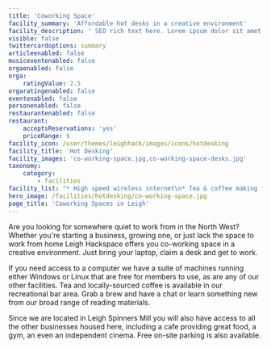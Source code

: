 ```yaml
---
title: 'Coworking Space'
facility_summary: 'Affordable hot desks in a creative environment'
facility_description: ' SEO rich text here. Lorem ipsum dolor sit amet, consectetur adipiscing elit, sed do eiusmod tempor incididunt ut labore et dolore magna aliqua. Ut enim ad minim veniam, quis nostrud exercitation ullamco laboris nisi ut aliquip ex ea commodo consequat. Duis aute irure dolor in reprehenderit in voluptate velit esse cillum dolore eu fugiat nulla pariatur. Excepteur sint occaecat cupidatat non proident, sunt in culpa qui officia deserunt mollit anim id est laborum '
visible: false
twittercardoptions: summary
articleenabled: false
musiceventenabled: false
orgaenabled: false
orga:
    ratingValue: 2.5
orgaratingenabled: false
eventenabled: false
personenabled: false
restaurantenabled: false
restaurant:
    acceptsReservations: 'yes'
    priceRange: $
facility_icon: /user/themes/leighhack/images/icons/hotdesking
facility_title: 'Hot Desking'
facility_images: 'co-working-space.jpg,co-working-space-desks.jpg'
taxonomy:
    category:
        - facilities
facility_list: "* High speed wireless internet\n* Tea & coffee making facilities\n* Communal recreational area\n* Windows or Linux PCs\n* Free on-site parking"
hero_image: /facilities/hotdesking/co-working-space.jpg
page_title: 'Coworking Spaces in Leigh'
---
```


Are you looking for somewhere quiet to work from in the North West? Whether you're starting a business, growing one, or just lack the space to work from home Leigh Hackspace offers you co-working space in a creative environment. Just bring your laptop, claim a desk and get to work. 

If you need access to a computer we have a suite of machines running either Windows or Linux that are free for members to use, as are any of our other facilities. Tea and locally-sourced coffee is available in our recreational bar area. Grab a brew and have a chat or learn something new from our broad range of reading materials. 

Since we are located in Leigh Spinners Mill you will also have access to all the other businesses housed here, including a cafe providing great food, a gym, an even an independent cinema. Free on-site parking is also available.
